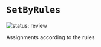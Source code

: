 # `SetByRules`

![status: review](https://img.shields.io/badge/status-review-orange)

Assignments according to the rules

